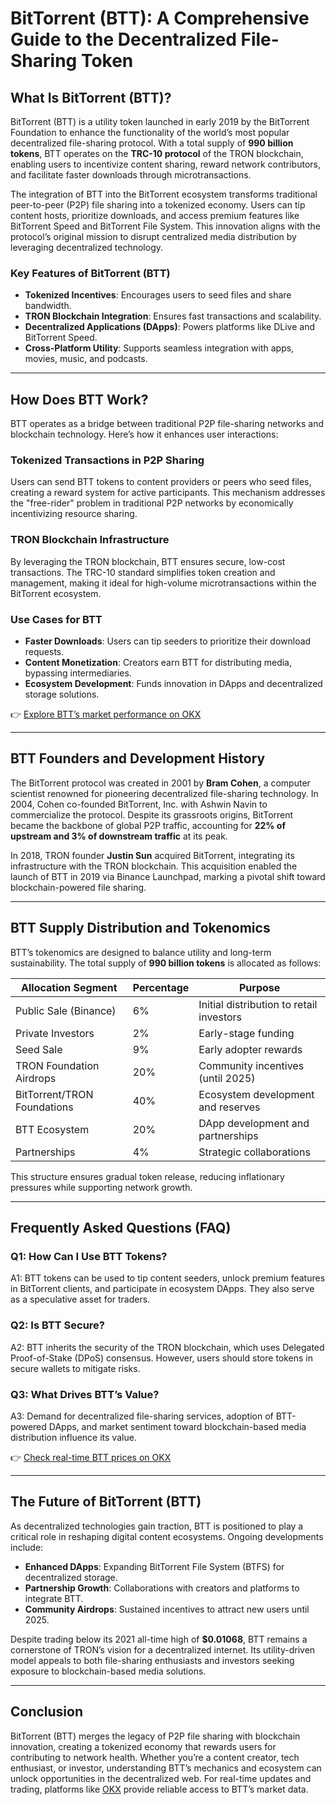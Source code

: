 # BitTorrent (BTT): A Comprehensive Guide to the Decentralized File-Sharing Token

## What Is BitTorrent (BTT)?

BitTorrent (BTT) is a utility token launched in early 2019 by the BitTorrent Foundation to enhance the functionality of the world’s most popular decentralized file-sharing protocol. With a total supply of **990 billion tokens**, BTT operates on the **TRC-10 protocol** of the TRON blockchain, enabling users to incentivize content sharing, reward network contributors, and facilitate faster downloads through microtransactions.

The integration of BTT into the BitTorrent ecosystem transforms traditional peer-to-peer (P2P) file sharing into a tokenized economy. Users can tip content hosts, prioritize downloads, and access premium features like BitTorrent Speed and BitTorrent File System. This innovation aligns with the protocol’s original mission to disrupt centralized media distribution by leveraging decentralized technology.

### Key Features of BitTorrent (BTT)
- **Tokenized Incentives**: Encourages users to seed files and share bandwidth.
- **TRON Blockchain Integration**: Ensures fast transactions and scalability.
- **Decentralized Applications (DApps)**: Powers platforms like DLive and BitTorrent Speed.
- **Cross-Platform Utility**: Supports seamless integration with apps, movies, music, and podcasts.

---

## How Does BTT Work?

BTT operates as a bridge between traditional P2P file-sharing networks and blockchain technology. Here’s how it enhances user interactions:

### Tokenized Transactions in P2P Sharing
Users can send BTT tokens to content providers or peers who seed files, creating a reward system for active participants. This mechanism addresses the "free-rider" problem in traditional P2P networks by economically incentivizing resource sharing.

### TRON Blockchain Infrastructure
By leveraging the TRON blockchain, BTT ensures secure, low-cost transactions. The TRC-10 standard simplifies token creation and management, making it ideal for high-volume microtransactions within the BitTorrent ecosystem.

### Use Cases for BTT
- **Faster Downloads**: Users can tip seeders to prioritize their download requests.
- **Content Monetization**: Creators earn BTT for distributing media, bypassing intermediaries.
- **Ecosystem Development**: Funds innovation in DApps and decentralized storage solutions.

👉 [Explore BTT’s market performance on OKX](https://bit.ly/okx-bonus)

---

## BTT Founders and Development History

The BitTorrent protocol was created in 2001 by **Bram Cohen**, a computer scientist renowned for pioneering decentralized file-sharing technology. In 2004, Cohen co-founded BitTorrent, Inc. with Ashwin Navin to commercialize the protocol. Despite its grassroots origins, BitTorrent became the backbone of global P2P traffic, accounting for **22% of upstream and 3% of downstream traffic** at its peak.

In 2018, TRON founder **Justin Sun** acquired BitTorrent, integrating its infrastructure with the TRON blockchain. This acquisition enabled the launch of BTT in 2019 via Binance Launchpad, marking a pivotal shift toward blockchain-powered file sharing.

---

## BTT Supply Distribution and Tokenomics

BTT’s tokenomics are designed to balance utility and long-term sustainability. The total supply of **990 billion tokens** is allocated as follows:

| Allocation Segment       | Percentage | Purpose                              |
|--------------------------|------------|--------------------------------------|
| Public Sale (Binance)    | 6%         | Initial distribution to retail investors |
| Private Investors        | 2%         | Early-stage funding                  |
| Seed Sale                | 9%         | Early adopter rewards                |
| TRON Foundation Airdrops | 20%        | Community incentives (until 2025)    |
| BitTorrent/TRON Foundations | 40%     | Ecosystem development and reserves   |
| BTT Ecosystem            | 20%        | DApp development and partnerships  |
| Partnerships             | 4%         | Strategic collaborations             |

This structure ensures gradual token release, reducing inflationary pressures while supporting network growth.

---

## Frequently Asked Questions (FAQ)

### Q1: How Can I Use BTT Tokens?
A1: BTT tokens can be used to tip content seeders, unlock premium features in BitTorrent clients, and participate in ecosystem DApps. They also serve as a speculative asset for traders.

### Q2: Is BTT Secure?
A2: BTT inherits the security of the TRON blockchain, which uses Delegated Proof-of-Stake (DPoS) consensus. However, users should store tokens in secure wallets to mitigate risks.

### Q3: What Drives BTT’s Value?
A3: Demand for decentralized file-sharing services, adoption of BTT-powered DApps, and market sentiment toward blockchain-based media distribution influence its value.

👉 [Check real-time BTT prices on OKX](https://bit.ly/okx-bonus)

---

## The Future of BitTorrent (BTT)

As decentralized technologies gain traction, BTT is positioned to play a critical role in reshaping digital content ecosystems. Ongoing developments include:

- **Enhanced DApps**: Expanding BitTorrent File System (BTFS) for decentralized storage.
- **Partnership Growth**: Collaborations with creators and platforms to integrate BTT.
- **Community Airdrops**: Sustained incentives to attract new users until 2025.

Despite trading below its 2021 all-time high of **$0.01068**, BTT remains a cornerstone of TRON’s vision for a decentralized internet. Its utility-driven model appeals to both file-sharing enthusiasts and investors seeking exposure to blockchain-based media solutions.

---

## Conclusion

BitTorrent (BTT) merges the legacy of P2P file sharing with blockchain innovation, creating a tokenized economy that rewards users for contributing to network health. Whether you’re a content creator, tech enthusiast, or investor, understanding BTT’s mechanics and ecosystem can unlock opportunities in the decentralized web. For real-time updates and trading, platforms like [OKX](https://bit.ly/okx-bonus) provide reliable access to BTT’s market data.